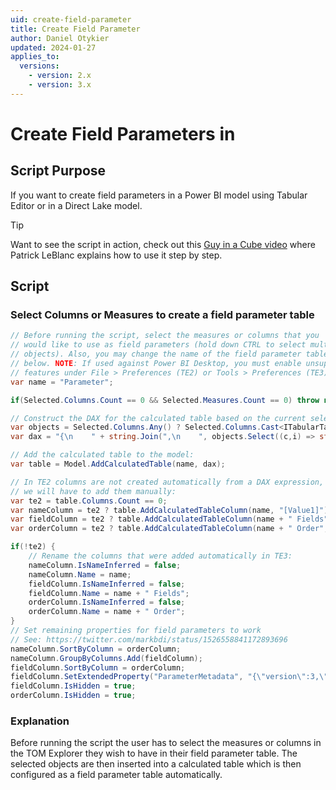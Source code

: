 ```yaml
---
uid: create-field-parameter
title: Create Field Parameter
author: Daniel Otykier
updated: 2024-01-27
applies_to:
  versions:
    - version: 2.x
    - version: 3.x
---
```

# Create Field Parameters in

## Script Purpose
If you want to create field parameters in a Power BI model using Tabular Editor or in a Direct Lake model.

> [!TIP]
> Want to see the script in action, check out this [Guy in a Cube video](https://www.youtube.com/watch?v=Cg6zRhwF-Ro) where Patrick LeBlanc explains how to use it step by step.


## Script

### Select Columns or Measures to create a field parameter table
```csharp
// Before running the script, select the measures or columns that you
// would like to use as field parameters (hold down CTRL to select multiple
// objects). Also, you may change the name of the field parameter table
// below. NOTE: If used against Power BI Desktop, you must enable unsupported
// features under File > Preferences (TE2) or Tools > Preferences (TE3).
var name = "Parameter";

if(Selected.Columns.Count == 0 && Selected.Measures.Count == 0) throw new Exception("No columns or measures selected!");

// Construct the DAX for the calculated table based on the current selection:
var objects = Selected.Columns.Any() ? Selected.Columns.Cast<ITabularTableObject>() : Selected.Measures;
var dax = "{\n    " + string.Join(",\n    ", objects.Select((c,i) => string.Format("(\"{0}\", NAMEOF('{1}'[{0}]), {2})", c.Name, c.Table.Name, i))) + "\n}";

// Add the calculated table to the model:
var table = Model.AddCalculatedTable(name, dax);

// In TE2 columns are not created automatically from a DAX expression, so 
// we will have to add them manually:
var te2 = table.Columns.Count == 0;
var nameColumn = te2 ? table.AddCalculatedTableColumn(name, "[Value1]") : table.Columns["Value1"] as CalculatedTableColumn;
var fieldColumn = te2 ? table.AddCalculatedTableColumn(name + " Fields", "[Value2]") : table.Columns["Value2"] as CalculatedTableColumn;
var orderColumn = te2 ? table.AddCalculatedTableColumn(name + " Order", "[Value3]") : table.Columns["Value3"] as CalculatedTableColumn;

if(!te2) {
    // Rename the columns that were added automatically in TE3:
    nameColumn.IsNameInferred = false;
    nameColumn.Name = name;
    fieldColumn.IsNameInferred = false;
    fieldColumn.Name = name + " Fields";
    orderColumn.IsNameInferred = false;
    orderColumn.Name = name + " Order";
}
// Set remaining properties for field parameters to work
// See: https://twitter.com/markbdi/status/1526558841172893696
nameColumn.SortByColumn = orderColumn;
nameColumn.GroupByColumns.Add(fieldColumn);
fieldColumn.SortByColumn = orderColumn;
fieldColumn.SetExtendedProperty("ParameterMetadata", "{\"version\":3,\"kind\":2}", ExtendedPropertyType.Json);
fieldColumn.IsHidden = true;
orderColumn.IsHidden = true;
```
### Explanation
Before running the script the user has to select the measures or columns in the TOM Explorer they wish to have in their field parameter table. 
The selected objects are then inserted into a calculated table which is then configured as a field parameter table automatically. 

